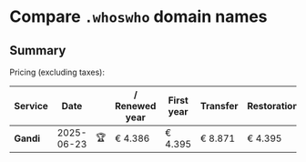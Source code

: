 # Compare `.whoswho` domain names

## Summary

Pricing (excluding taxes):

| Service | Date |  | / Renewed year | First year | Transfer | Restoration |
|--|--|--|--|--|--|--|
| **Gandi** | 2025-06-23 | 🏆 | € 4.386 | € 4.395 | € 8.871 | € 4.395 |
